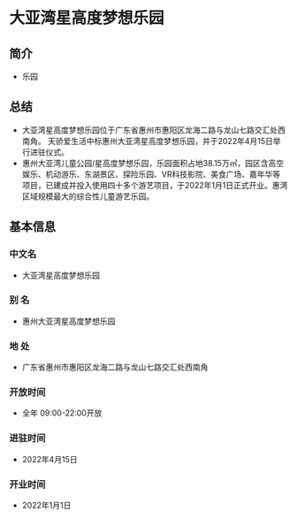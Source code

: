 # 大亚湾星高度梦想乐园
## 简介
- 乐园
## 总结
- 大亚湾星高度梦想乐园位于广东省惠州市惠阳区龙海二路与龙山七路交汇处西南角。 天骄爱生活中标惠州大亚湾星高度梦想乐园，并于2022年4月15日举行进驻仪式。
- 惠州大亚湾儿童公园/星高度梦想乐园，乐园面积占地38.15万㎡，园区含高空娱乐、机动游乐、东湖景区、探险乐园、VR科技影院、美食广场、嘉年华等项目，已建成并投入使用四十多个游艺项目，于2022年1月1日正式开业。惠湾区域规模最大的综合性儿童游艺乐园。
## 基本信息
### 中文名
- 大亚湾星高度梦想乐园
### 别    名
- 惠州大亚湾星高度梦想乐园
### 地    处
- 广东省惠州市惠阳区龙海二路与龙山七路交汇处西南角
### 开放时间
- 全年 09:00-22:00开放
### 进驻时间
- 2022年4月15日
### 开业时间
- 2022年1月1日
